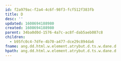 ```yaml
---
id: f2a979ac-f2a4-4c6f-98f3-fcf512f383fb
title: D
desc: ''
updated: 1608694188980
created: 1608694188980
parent: 34ba0d0d-1576-4a7c-ac8f-dab5aeb087c8
children:
  - b95fc0c4-7dfe-4b70-a477-dce29c894da6
fname: ang.dd.html.w.element.atrybut.d.ts.w.dane.d
hpath: ang.dd.html.w.element.atrybut.d.ts.w.dane.d
---
```



